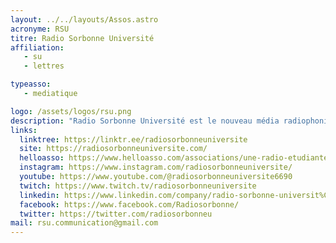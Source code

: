 ```yaml
---
layout: ../../layouts/Assos.astro
acronyme: RSU
titre: Radio Sorbonne Université
affiliation: 
   - su
   - lettres

typeasso: 
   - mediatique

logo: /assets/logos/rsu.png
description: "Radio Sorbonne Université est le nouveau média radiophonique étudiant de Sorbonne Université, ayant pour volonté de faire revivre l’ancien studio de La Sorbonne. Radio libre, laïque et sans but commercial, ce projet est appelé à se développer sur plusieurs années et souhaite s’inscrire progressivement parmi les prochains Médiatique forts de l’université. Les émissions sont disponibles sur Spotify et Deezer."
links:
  linktree: https://linktr.ee/radiosorbonneuniversite
  site: https://radiosorbonneuniversite.com/
  helloasso: https://www.helloasso.com/associations/une-radio-etudiante-a-sorbonne-universite
  instagram: https://www.instagram.com/radiosorbonneuniversite/
  youtube: https://www.youtube.com/@radiosorbonneuniversite6690
  twitch: https://www.twitch.tv/radiosorbonneuniversite
  linkedin: https://www.linkedin.com/company/radio-sorbonne-universit%C3%A9/
  facebook: https://www.facebook.com/Radiosorbonne/
  twitter: https://twitter.com/radiosorbonneu
mail: rsu.communication@gmail.com
---
```

